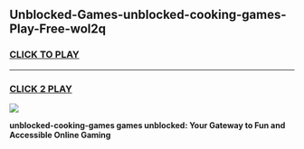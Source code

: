 
## Unblocked-Games-unblocked-cooking-games-Play-Free-wol2q
<h3>
<a href="https://premium76.site?title=unblocked-cooking-games&ref=18A1">CLICK TO PLAY</a></h3>
<hr>

<h3>
<a href="https://premium76.site?title=unblocked-cooking-games&ref=18A1">CLICK 2 PLAY</a>
  
</h3>

<a href="https://premium76.site?title=unblocked-cooking-games&ref=18A1"><img src="https://clearcache.store/games.png"></a>


**unblocked-cooking-games games unblocked: Your Gateway to Fun and Accessible Online Gaming**
